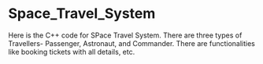 # Space_Travel_System
Here is the C++ code for SPace Travel System.
There are three types of Travellers- Passenger, Astronaut, and Commander.
There are functionalities like booking tickets with all details, etc.
